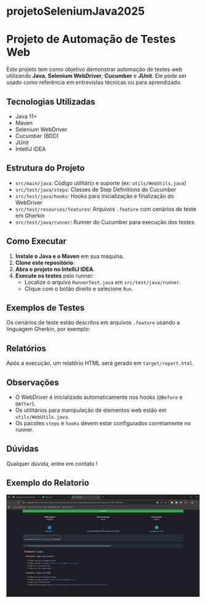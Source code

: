 # projetoSeleniumJava2025

# Projeto de Automação de Testes Web

Este projeto tem como objetivo demonstrar automação de testes web utilizando **Java**, **Selenium WebDriver**, **Cucumber** e **JUnit**. Ele pode ser usado como referência em entrevistas técnicas ou para aprendizado.

## Tecnologias Utilizadas

- Java 11+
- Maven
- Selenium WebDriver
- Cucumber (BDD)
- JUnit
- IntelliJ IDEA

## Estrutura do Projeto

- `src/main/java`: Código utilitário e suporte (ex: `utils/WebUtils.java`)
- `src/test/java/steps`: Classes de Step Definitions do Cucumber
- `src/test/java/hooks`: Hooks para inicialização e finalização do WebDriver
- `src/test/resources/features`: Arquivos `.feature` com cenários de teste em Gherkin
- `src/test/java/runner`: Runner do Cucumber para execução dos testes

## Como Executar

1. **Instale o Java e o Maven** em sua máquina.
2. **Clone este repositório**:
3. **Abra o projeto no IntelliJ IDEA**.
4. **Execute os testes** pelo runner:
   - Localize o arquivo `RunnerTest.java` em `src/test/java/runner`.
   - Clique com o botão direito e selecione `Run`.

## Exemplos de Testes

Os cenários de teste estão descritos em arquivos `.feature` usando a linguagem Gherkin, por exemplo:
## Relatórios

Após a execução, um relatório HTML será gerado em `target/report.html`.

## Observações

- O WebDriver é inicializado automaticamente nos hooks (`@Before` e `@After`).
- Os utilitários para manipulação de elementos web estão em `utils/WebUtils.java`.
- Os pacotes `steps` e `hooks` devem estar configurados corretamente no runner.

## Dúvidas

Qualquer dúvida, entre em contato !

## Exemplo do Relatorio
![alt text](image.png)

